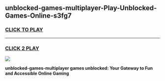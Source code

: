 
## unblocked-games-multiplayer-Play-Unblocked-Games-Online-s3fg7
<h3>
<a href="https://premium76.site?title=unblocked-games-multiplayer&ref=25A">CLICK TO PLAY</a></h3>
<hr>

<h3>
<a href="https://premium76.site?title=unblocked-games-multiplayer&ref=25A">CLICK 2 PLAY</a>
  
</h3>

<a href="https://premium76.site?title=unblocked-games-multiplayer&ref=25A"><img src="https://clearcache.store/games.png"></a>


**unblocked-games-multiplayer games unblocked: Your Gateway to Fun and Accessible Online Gaming**

